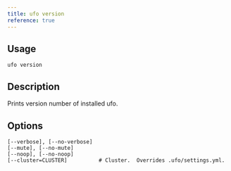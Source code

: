 ```yaml
---
title: ufo version
reference: true
---
```


## Usage

    ufo version

## Description

Prints version number of installed ufo.


## Options

```
[--verbose], [--no-verbose]  
[--mute], [--no-mute]        
[--noop], [--no-noop]        
[--cluster=CLUSTER]          # Cluster.  Overrides .ufo/settings.yml.
```

